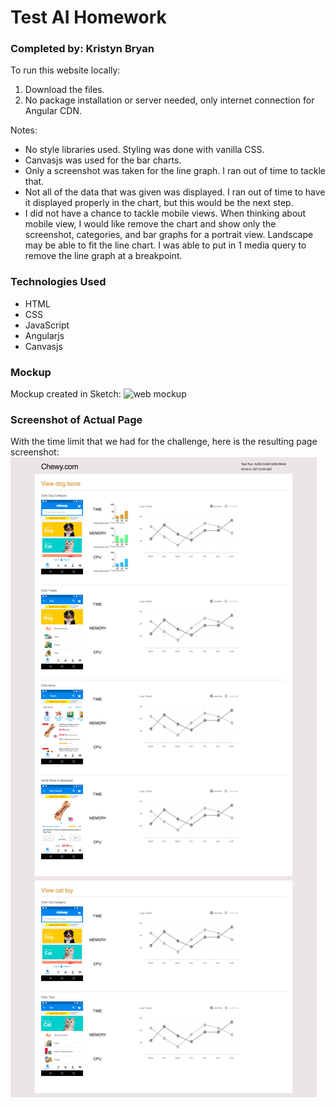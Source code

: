 # Test AI Homework
### Completed by: Kristyn Bryan

To run this website locally:
1. Download the files.
2. No package installation or server needed, only internet connection for Angular CDN.

Notes:
- No style libraries used. Styling was done with vanilla CSS.
- Canvasjs was used for the bar charts.
- Only a screenshot was taken for the line graph. I ran out of time to tackle that.
- Not all of the data that was given was displayed. I ran out of time to have it displayed properly in the chart, but this would be the next step.
-  I did not have a chance to tackle mobile views. When thinking about mobile view, I would like remove the chart and show only the screenshot, categories, and bar graphs for a portrait view. Landscape may be able to fit the line chart. I was able to put in 1 media query to remove the line graph at a breakpoint.

### Technologies Used
- HTML
- CSS
- JavaScript
- Angularjs
- Canvasjs

### Mockup
Mockup created in Sketch:
![web mockup](https://i.imgur.com/XjF8shL.png)

### Screenshot of Actual Page
With the time limit that we had for the challenge, here is the resulting page screenshot:
![whole page](img/testaiwholepage.png)
